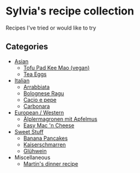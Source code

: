 # Sylvia's recipe collection
Recipes I've tried or would like to try

## Categories

- [Asian](asian/)
  - [Tofu Pad Kee Mao (vegan)](asian/tofu-pad-kee-mao.md)
  - [Tea Eggs](asian/tea-eggs.md)
- [Italian](italian/)
  - [Arrabbiata](italian/arrabbiata.md)
  - [Bolognese Ragu](italian/bolognese-ragu.md)
  - [Cacio e pepe](italian/cacio-e-pepe.md)
  - [Carbonara](italian/carbonara.md)
- [European / Western](european-western/)
  - [Älplermagronen mit Apfelmus](european-western/aelplermagronen-mit-apfelmus.md)
  - [Easy Mac 'n Cheese](european-western/easy-mac-n-cheese.md)
- [Sweet Stuff](sweet-stuff/)
  - [Banana Pancakes](sweet-stuff/banana-pancakes.md)
  - [Kaiserschmarren](sweet-stuff/kaiserschmarren.md)
  - [Glühwein](sweet-stuff/gluhwein.md)
- Miscellaneous
  - [Martin's dinner recipe](dinner-recipe.md)
